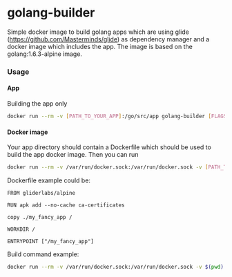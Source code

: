 golang-builder
==============

Simple docker image to build golang apps which are using glide (https://github.com/Masterminds/glide) as dependency manager and a docker image which includes the app. The image is based on the golang:1.6.3-alpine image.

### Usage

#### App

Building the app only

```bash
docker run --rm -v [PATH_TO_YOUR_APP]:/go/src/app golang-builder [FLAGS]
```

#### Docker image

Your app directory should contain a Dockerfile which should be used to build the app docker image. Then you can run

```bash
docker run --rm -v /var/run/docker.sock:/var/run/docker.sock -v [PATH_TO_YOUR_APP]:/go/src/[APP_DIR_NAME] -e DOCKER_IMAGE [YOUR_DOCKER_IMAGE_NAME] golang-builder [FLAGS]
```

Dockerfile example could be:

```
FROM gliderlabs/alpine

RUN apk add --no-cache ca-certificates

copy ./my_fancy_app /

WORKDIR /

ENTRYPOINT ["/my_fancy_app"]

```

Build command example:


```bash
docker run --rm -v /var/run/docker.sock:/var/run/docker.sock -v $(pwd):/go/src/app -e DOCKER_IMAGE=matlockx/datadog-metrics-tuner matlockx/golang-builder -ldflags "-X=main.buildTime=2016-01-12_11:17:04AM -X=main.gitHash=80cb93c613cf1d5db4cc6c44e2ef27c4636a066a" -o datadog-metrics-tuner
```
